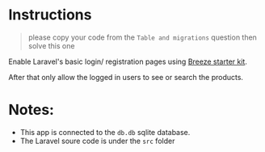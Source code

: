 # Instructions  

> please copy your code from the `Table and migrations` question then solve this one

 
Enable Laravel's basic login/ registration pages using [Breeze starter kit](https://laravel.com/docs/9.x/starter-kits#laravel-breeze).

After that only allow the logged in users to see or search the products.

# Notes: 

- This app is connected to the `db.db` sqlite database.
- The Laravel soure code is under the `src` folder
  